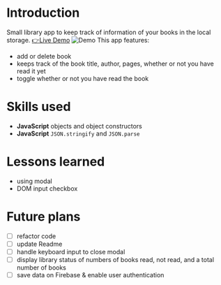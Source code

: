 # Introduction
Small library app to keep track of information of your books in the local storage.
[👉Live Demo]()
![Demo]()
This app features: 
- add or delete book
- keeps track of the book title, author, pages, whether or not you have read it yet
- toggle whether or not you have read the book
# Skills used
- **JavaScript** objects and object constructors
- **JavaScript** ```JSON.stringify``` and ```JSON.parse```
# Lessons learned
- using modal
- DOM input checkbox
# Future plans
- [ ] refactor code
- [ ] update Readme
- [ ] handle keyboard input to close modal
- [ ] display library status of numbers of books read, not read, and a total number of books
- [ ] save data on Firebase & enable user authentication
